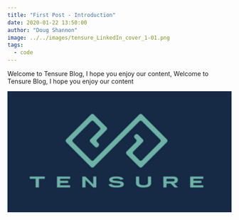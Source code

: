 ```yaml
---
title: "First Post - Introduction"
date: 2020-01-22 13:50:00
author: "Doug Shannon"
image: ../../images/tensure_LinkedIn_cover_1-01.png
tags:
  - code
---
```


Welcome to Tensure Blog, I hope you enjoy our content, Welcome to Tensure Blog, I hope you enjoy our content

![logo](./tensure-logo3.png)